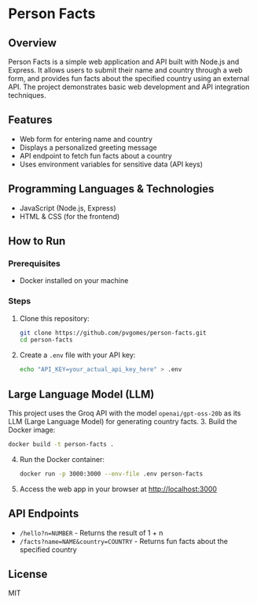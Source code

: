 # Person Facts

## Overview
Person Facts is a simple web application and API built with Node.js and Express. It allows users to submit their name and country through a web form, and provides fun facts about the specified country using an external API. The project demonstrates basic web development and API integration techniques.

## Features
- Web form for entering name and country
- Displays a personalized greeting message
- API endpoint to fetch fun facts about a country
- Uses environment variables for sensitive data (API keys)

## Programming Languages & Technologies
- JavaScript (Node.js, Express)
- HTML & CSS (for the frontend)

## How to Run

### Prerequisites
- Docker installed on your machine

### Steps
1. Clone this repository:
   ```sh
   git clone https://github.com/pvgomes/person-facts.git
   cd person-facts
   ```
2. Create a `.env` file with your API key:
   ```sh
   echo "API_KEY=your_actual_api_key_here" > .env
   ```
## Large Language Model (LLM)

This project uses the Groq API with the model `openai/gpt-oss-20b` as its LLM (Large Language Model) for generating country facts.
3. Build the Docker image:
   ```sh
   docker build -t person-facts .
   ```
4. Run the Docker container:
   ```sh
   docker run -p 3000:3000 --env-file .env person-facts
   ```
5. Access the web app in your browser at [http://localhost:3000](http://localhost:3000)

## API Endpoints
- `/hello?n=NUMBER` - Returns the result of 1 + n
- `/facts?name=NAME&country=COUNTRY` - Returns fun facts about the specified country

## License
MIT
